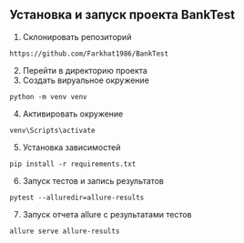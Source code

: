 ## Установка и запуск проекта BankTest

1. Склонировать репозиторий
```
https://github.com/Farkhat1986/BankTest
```
2. Перейти в директорию проекта
3. Создать вируальное окружение
```
python -m venv venv
```
4. Активировать окружение
```
venv\Scripts\activate
```
5. Установка зависимостей
```
pip install -r requirements.txt
```
6. Запуск тестов и запись результатов 
```
pytest --alluredir=allure-results
```
7. Запуск отчета allure c результатами тестов
```
allure serve allure-results
```
